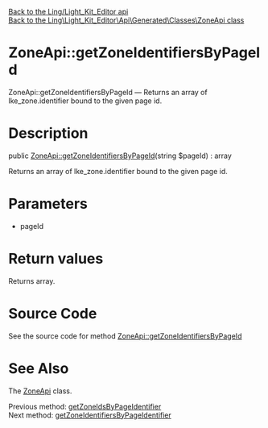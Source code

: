 [Back to the Ling/Light_Kit_Editor api](https://github.com/lingtalfi/Light_Kit_Editor/blob/master/doc/api/Ling/Light_Kit_Editor.md)<br>
[Back to the Ling\Light_Kit_Editor\Api\Generated\Classes\ZoneApi class](https://github.com/lingtalfi/Light_Kit_Editor/blob/master/doc/api/Ling/Light_Kit_Editor/Api/Generated/Classes/ZoneApi.md)


ZoneApi::getZoneIdentifiersByPageId
================



ZoneApi::getZoneIdentifiersByPageId — Returns an array of lke_zone.identifier bound to the given page id.




Description
================


public [ZoneApi::getZoneIdentifiersByPageId](https://github.com/lingtalfi/Light_Kit_Editor/blob/master/doc/api/Ling/Light_Kit_Editor/Api/Generated/Classes/ZoneApi/getZoneIdentifiersByPageId.md)(string $pageId) : array




Returns an array of lke_zone.identifier bound to the given page id.




Parameters
================


- pageId

    


Return values
================

Returns array.








Source Code
===========
See the source code for method [ZoneApi::getZoneIdentifiersByPageId](https://github.com/lingtalfi/Light_Kit_Editor/blob/master/Api/Generated/Classes/ZoneApi.php#L364-L374)


See Also
================

The [ZoneApi](https://github.com/lingtalfi/Light_Kit_Editor/blob/master/doc/api/Ling/Light_Kit_Editor/Api/Generated/Classes/ZoneApi.md) class.

Previous method: [getZoneIdsByPageIdentifier](https://github.com/lingtalfi/Light_Kit_Editor/blob/master/doc/api/Ling/Light_Kit_Editor/Api/Generated/Classes/ZoneApi/getZoneIdsByPageIdentifier.md)<br>Next method: [getZoneIdentifiersByPageIdentifier](https://github.com/lingtalfi/Light_Kit_Editor/blob/master/doc/api/Ling/Light_Kit_Editor/Api/Generated/Classes/ZoneApi/getZoneIdentifiersByPageIdentifier.md)<br>

